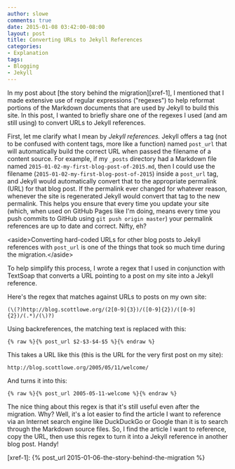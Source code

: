 ```yaml
---
author: slowe
comments: true
date: 2015-01-08 03:42:00-08:00
layout: post
title: Converting URLs to Jekyll References
categories:
- Explanation
tags:
- Blogging
- Jekyll
---
```


In my post about [the story behind the migration][xref-1], I mentioned that I made extensive use of regular expressions ("regexes") to help reformat portions of the Markdown documents that are used by Jekyll to build this site. In this post, I wanted to briefly share one of the regexes I used (and am still using) to convert URLs to Jekyll references.

First, let me clarify what I mean by _Jekyll references._ Jekyll offers a tag (not to be confused with content tags, more like a function) named `post_url` that will automatically build the correct URL when passed the filename of a content source. For example, if my `_posts` directory had a Markdown file named `2015-01-02-my-first-blog-post-of-2015.md`, then I could use the filename (`2015-01-02-my-first-blog-post-of-2015`) inside a `post_url` tag, and Jekyll would automatically convert that to the appropriate permalink (URL) for that blog post. If the permalink ever changed for whatever reason, whenever the site is regenerated Jekyll would convert that tag to the new permalink. This helps you ensure that every time you update your site (which, when used on GitHub Pages like I'm doing, means every time you push commits to GitHub using `git push origin master`) your permalink references are up to date and correct. Nifty, eh?

&lt;aside&gt;Converting hard-coded URLs for other blog posts to Jekyll references with `post_url` is one of the things that took so much time during the migration.&lt;/aside&gt;

To help simplify this process, I wrote a regex that I used in conjunction with TextSoap that converts a URL pointing to a post on my site into a Jekyll reference.

Here's the regex that matches against URLs to posts on my own site:

	(\(?)http://blog.scottlowe.org/(2[0-9]{3})/([0-9]{2})/([0-9]{2})/(.*)/(\)?)

Using backreferences, the matching text is replaced with this:

	{% raw %}{% post_url $2-$3-$4-$5 %}{% endraw %}

This takes a URL like this (this is the URL for the very first post on my site):

	http://blog.scottlowe.org/2005/05/11/welcome/

And turns it into this:

	{% raw %}{% post_url 2005-05-11-welcome %}{% endraw %}

The nice thing about this regex is that it's still useful even after the migration. Why? Well, it's a lot easier to find the article I want to reference via an Internet search engine like DuckDuckGo or Google than it is to search through the Markdown source files. So, I find the article I want to reference, copy the URL, then use this regex to turn it into a Jekyll reference in another blog post. Handy!


[xref-1]: {% post_url 2015-01-06-the-story-behind-the-migration %}
